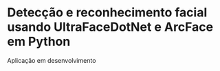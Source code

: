 # Detecção e reconhecimento facial usando UltraFaceDotNet e ArcFace em Python
Aplicação em desenvolvimento

